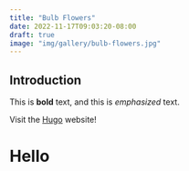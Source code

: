 ```yaml
---
title: "Bulb Flowers"
date: 2022-11-17T09:03:20-08:00
draft: true
image: "img/gallery/bulb-flowers.jpg"
---
```

## Introduction

This is **bold** text, and this is *emphasized* text.

Visit the [Hugo](https://gohugo.io) website!

<h1>Hello</h1>
